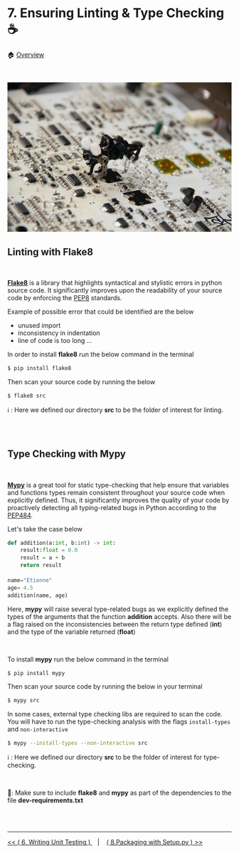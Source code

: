 # 7. Ensuring Linting & Type Checking :coffee:

:house: [Overview](../../README.md)

<br>
<br>

<img style="float: center;" src="../images/bug-analysis.jpg">


## Linting with Flake8 

<br>


[**Flake8**](https://flake8.pycqa.org/en/latest/) is a library that highlights syntactical and stylistic errors in python source code. It significantly improves upon the readability of your source code by enforcing the [PEP8](https://peps.python.org/pep-0008/) standards. 

Example of possible error that could be identified are the below 

- unused import
- inconsistency in indentation
- line of code is too long ...

In order to install **flake8** run the below command in the terminal

```sh
$ pip install flake8
```

Then scan your source code by running the below

```sh
$ flake8 src
```

:information_source:  : Here we defined our directory **src** to be the folder of interest for linting. 


<br>
<br>

## Type Checking with Mypy  

<br>

[**Mypy**](https://mypy.readthedocs.io/en/stable/) is a great tool for static type-checking that help ensure that variables and functions types remain consistent throughout your source code when explicitly defined. Thus, it significantly improves the quality of your code by proactively detecting all typing-related bugs in Python according to the [PEP484](https://peps.python.org/pep-0484/).

Let's take the case below 

```python 
def addition(a:int, b:int) -> int:
    result:float = 0.0
    result = a + b
    return result 

name="Etienne"
age= 4.5 
addition(name, age)

```

Here, **mypy** will raise several type-related bugs as we explicitly defined the types of the arguments that the function **addition** accepts.  Also there will be a flag raised on the inconsistencies between the return type defined (**int**) and the type of the variable returned (**float**)

<br>

To install **mypy** run the below command in the terminal

```sh
$ pip install mypy
```


Then scan your source code by running the below in your terminal

```sh
$ mypy src
```

In some cases, external type checking libs are required to scan the code. You will have to run the type-checking analysis with the flags `install-types`  and `non-interactive`  
```sh
$ mypy --install-types --non-interactive src
```

:information_source:  : Here we defined our directory **src** to be the folder of interest for type-checking. 

<br>


:thought_balloon:: Make sure to include  **flake8** and **mypy** as part of the dependencies to the file  **dev-requirements.txt**  

<br>
<br>

---


[ << (  6. Writing Unit Testing ) ](../chapters/chapter_6.md) &nbsp;&nbsp; |  &nbsp;&nbsp;  [ ( 8.Packaging with Setup.py ) >>](../chapters/chapter_8.md)  